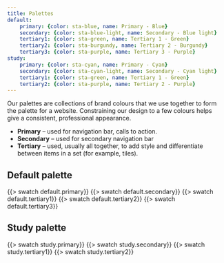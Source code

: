 ```yaml
---
title: Palettes
default:
    primary: {color: sta-blue, name: Primary - Blue}
    secondary: {color: sta-blue-light, name: Secondary - Blue light}
    tertiary1: {color: sta-green, name: Tertiary 1 - Green}
    tertiary2: {color: sta-burgundy, name: Tertiary 2 - Burgundy}
    tertiary3: {color: sta-purple, name: Tertiary 3 - Purple}
study:
    primary: {color: sta-cyan, name: Primary - Cyan}
    secondary: {color: sta-cyan-light, name: Secondary - Cyan light}
    tertiary1: {color: sta-green, name: Tertiary 1 - Green}
    tertiary2: {color: sta-purple, name: Tertiary 2 - Purple}
---
```


Our palettes are collections of brand colours that we use together to form the palette for a website. Constraining our design to a few colours helps give a consistent, professional appearance.

 - **Primary** – used for navigation bar, calls to action.
 - **Secondary** – used for secondary navigation bar
 - **Tertiary** – used, usually all together, to add style and differentiate between items in a set (for example, tiles).



## Default palette

{{> swatch default.primary}}
{{> swatch default.secondary}}
{{> swatch default.tertiary1}}
{{> swatch default.tertiary2}}
{{> swatch default.tertiary3}}


## Study palette

{{> swatch study.primary}}
{{> swatch study.secondary}}
{{> swatch study.tertiary1}}
{{> swatch study.tertiary2}}

